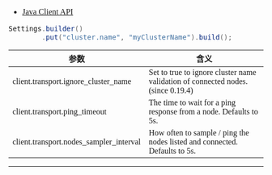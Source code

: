 <font face="SimSun" size=3>

- [Java Client API](https://www.elastic.co/guide/en/elasticsearch/client/java-api/5.1/index.html)

~~~java
Settings.builder()
        .put("cluster.name", "myClusterName").build();
~~~


参数 | 含义
---|---
client.transport.ignore_cluster_name | Set to true to ignore cluster name validation of connected nodes. (since 0.19.4)
client.transport.ping_timeout | The time to wait for a ping response from a node. Defaults to 5s.
client.transport.nodes_sampler_interval | How often to sample / ping the nodes listed and connected. Defaults to 5s.

---

</font>